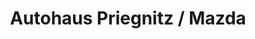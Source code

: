 ---
title: "Autohaus Priegnitz / Mazda"
url: /brandenburg-an-der-havel/autohaus-priegnitz-mazda/
shop: Autohaus
---